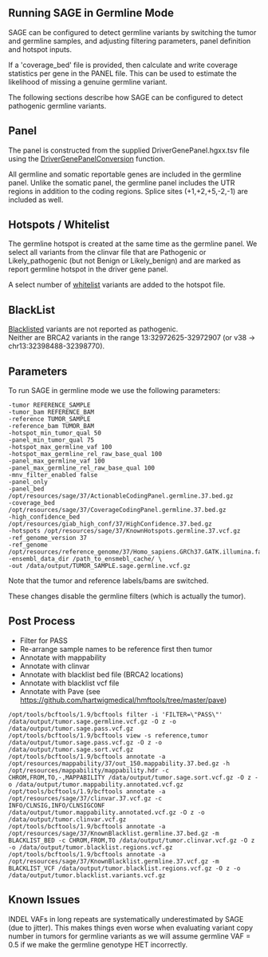 ## Running SAGE in Germline Mode

SAGE can be configured to detect germline variants by switching the tumor and germline samples, and adjusting filtering parameters, panel definition and hotspot inputs.  

If a 'coverage_bed' file is provided, then calculate and write coverage statistics per gene in the PANEL file. This can be used to estimate the likelihood of missing a genuine germline variant.

The following sections describe how SAGE can be configured to detect pathogenic germline variants. 

## Panel
The panel is constructed from the supplied DriverGenePanel.hgxx.tsv file using the [DriverGenePanelConversion](../hmf-common/src/main/java/com/hartwig/hmftools/common/drivercatalog/panel/DriverGenePanelConversion.java) function. 

All germline and somatic reportable genes are included in the germline panel. 
Unlike the somatic panel, the germline panel includes the UTR regions in addition to the coding regions. 
Splice sites (+1,+2,+5,-2,-1) are included as well.
 
## Hotspots / Whitelist
The germline hotspot is created at the same time as the germline panel. 
We select all variants from the clinvar file that are Pathogenic or Likely_pathogenic (but not Benign or Likely_benign) and are marked as report germline hotspot in the driver gene panel.

A select number of [whitelist](../hmf-common/src/main/java/com/hartwig/hmftools/common/drivercatalog/panel/GermlineHotspotVCF.java) variants are added to the hotspot file. 

## BlackList
[Blacklisted](../hmf-common/src/main/java/com/hartwig/hmftools/common/drivercatalog/panel/GermlineBlacklistVCF.java) variants are not reported as pathogenic.  
Neither are BRCA2 variants in the range 13:32972625-32972907 (or v38 -> chr13:32398488-32398770).

## Parameters
To run SAGE in germline mode we use the following parameters:

```
-tumor REFERENCE_SAMPLE
-tumor_bam REFERENCE_BAM
-reference TUMOR_SAMPLE
-reference_bam TUMOR_BAM
-hotspot_min_tumor_qual 50
-panel_min_tumor_qual 75
-hotspot_max_germline_vaf 100
-hotspot_max_germline_rel_raw_base_qual 100
-panel_max_germline_vaf 100
-panel_max_germline_rel_raw_base_qual 100
-mnv_filter_enabled false
-panel_only
-panel_bed /opt/resources/sage/37/ActionableCodingPanel.germline.37.bed.gz
-coverage_bed /opt/resources/sage/37/CoverageCodingPanel.germline.37.bed.gz 
-high_confidence_bed /opt/resources/giab_high_conf/37/HighConfidence.37.bed.gz 
-hotspots /opt/resources/sage/37/KnownHotspots.germline.37.vcf.gz 
-ref_genome_version 37 
-ref_genome /opt/resources/reference_genome/37/Homo_sapiens.GRCh37.GATK.illumina.fasta
-ensembl_data_dir /path_to_ensmebl_cache/ \
-out /data/output/TUMOR_SAMPLE.sage.germline.vcf.gz 
``` 

Note that the tumor and reference labels/bams are switched. 

These changes disable the germline filters (which is actually the tumor).

## Post Process

- Filter for PASS
- Re-arrange sample names to be reference first then tumor
- Annotate with mappability
- Annotate with clinvar
- Annotate with blacklist bed file (BRCA2 locations)
- Annotate with blacklist vcf file
- Annotate with Pave (see https://github.com/hartwigmedical/hmftools/tree/master/pave)


```
/opt/tools/bcftools/1.9/bcftools filter -i 'FILTER=\"PASS\"' /data/output/tumor.sage.germline.vcf.gz -O z -o /data/output/tumor.sage.pass.vcf.gz
/opt/tools/bcftools/1.9/bcftools view -s reference,tumor /data/output/tumor.sage.pass.vcf.gz -O z -o /data/output/tumor.sage.sort.vcf.gz
/opt/tools/bcftools/1.9/bcftools annotate -a /opt/resources/mappability/37/out_150.mappability.37.bed.gz -h /opt/resources/mappability/mappability.hdr -c CHROM,FROM,TO,-,MAPPABILITY /data/output/tumor.sage.sort.vcf.gz -O z -o /data/output/tumor.mappability.annotated.vcf.gz
/opt/tools/bcftools/1.9/bcftools annotate -a /opt/resources/sage/37/clinvar.37.vcf.gz -c INFO/CLNSIG,INFO/CLNSIGCONF /data/output/tumor.mappability.annotated.vcf.gz -O z -o /data/output/tumor.clinvar.vcf.gz
/opt/tools/bcftools/1.9/bcftools annotate -a /opt/resources/sage/37/KnownBlacklist.germline.37.bed.gz -m BLACKLIST_BED -c CHROM,FROM,TO /data/output/tumor.clinvar.vcf.gz -O z -o /data/output/tumor.blacklist.regions.vcf.gz
/opt/tools/bcftools/1.9/bcftools annotate -a /opt/resources/sage/37/KnownBlacklist.germline.37.vcf.gz -m BLACKLIST_VCF /data/output/tumor.blacklist.regions.vcf.gz -O z -o /data/output/tumor.blacklist.variants.vcf.gz
```

## Known Issues

INDEL VAFs in long repeats are systematically underestimated by SAGE (due to jitter).
This makes things even worse when evaluating variant copy number in tumors for germline variants as we will assume germline VAF = 0.5 if we make the germline genotype HET incorrectly.
